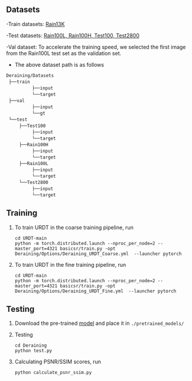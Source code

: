## Datasets

-Train datasets: [Rain13K](https://drive.google.com/file/d/14BidJeG4nSNuFNFDf99K-7eErCq4i47t/view?usp=sharing)

-Test datasets: [Rain100L, Rain100H, Test100, Test2800](https://drive.google.com/file/d/1P_-RAvltEoEhfT-9GrWRdpEi6NSswTs8/view?usp=sharing)

-Val dataset: To accelerate the training speed, we selected the first image from the Rain100L test set as the validation set.

- The above dataset path is as follows
  
 `Deraining/Datasets` <br/>
 `├──train`  <br/>
          `├──input`   <br/>
          `└──target`   <br/>
 `├──val`  <br/>
          `├──input`   <br/>
          `└──gt`   <br/>
 `└──test`  <br/>
     `├──Test100`   <br/>
          `├──input`   <br/>
          `└──target`   <br/>
     `├──Rain100H`  <br/>
          `├──input`   <br/>
          `└──target`   <br/>
     `├──Rain100L`  <br/>
          `├──input`   <br/>
          `└──target`   <br/>
     `└──Test2800`<br/>
          `├──input`   <br/>
          `└──target` 
## Training

1. To train URDT in the coarse training pipeline, run

    ```
    cd URDT-main
    python -m torch.distributed.launch --nproc_per_node=2 --master_port=4321 basicsr/train.py -opt Deraining/Options/Deraining_URDT_Coarse.yml  --launcher pytorch
    ```

2. To train URDT in the fine training pipeline, run

    ```
    cd URDT-main
    python -m torch.distributed.launch --nproc_per_node=2 --master_port=4321 basicsr/train.py -opt Deraining/Options/Deraining_URDT_Fine.yml  --launcher pytorch
    ```

## Testing

1. Download the pre-trained [model](https://drive.google.com/drive/folders/18dVkwv9WUBXMaCLtsuzA4TYURDtW_DxG) and place it in `./pretrained_models/`

2. Testing
    ```
    cd Deraining
    python test.py
    ```

3. Calculating PSNR/SSIM scores, run

    ```
    python calculate_psnr_ssim.py
    ```
